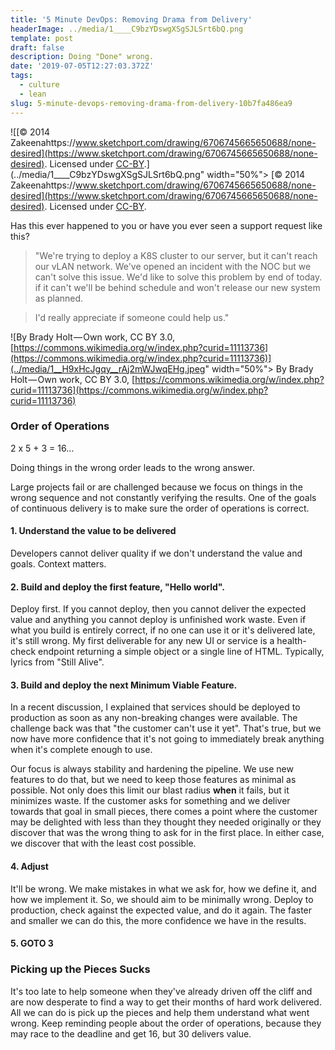 ```yaml
---
title: '5 Minute DevOps: Removing Drama from Delivery'
headerImage: ../media/1____C9bzYDswgXSgSJLSrt6bQ.png
template: post
draft: false
description: Doing "Done" wrong.
date: '2019-07-05T12:27:03.372Z'
tags:
  - culture
  - lean
slug: 5-minute-devops-removing-drama-from-delivery-10b7fa486ea9
---
```


![[© 2014 Zakeenahttps://www.sketchport.com/drawing/6706745665650688/none-desired](https://www.sketchport.com/drawing/6706745665650688/none-desired). Licensed under [CC-BY](http://creativecommons.org/licenses/by/4.0/).](../media/1____C9bzYDswgXSgSJLSrt6bQ.png" width="50%"></img>
[© 2014 Zakeenahttps://www.sketchport.com/drawing/6706745665650688/none-desired](https://www.sketchport.com/drawing/6706745665650688/none-desired). Licensed under [CC-BY](http://creativecommons.org/licenses/by/4.0/).

Has this ever happened to you or have you ever seen a support request like this?

> "We're trying to deploy a K8S cluster to our server, but it can't reach our vLAN network. We've opened an incident with the NOC but we can't solve this issue. We'd like to solve this problem by end of today. if it can't we'll be behind schedule and won't release our new system as planned.

> I'd really appreciate if someone could help us."

![By Brady Holt — Own work, CC BY 3.0, [https://commons.wikimedia.org/w/index.php?curid=11113736](https://commons.wikimedia.org/w/index.php?curid=11113736)](../media/1__H9xHcJgqy__rAj2mWJwqEHg.jpeg" width="50%"></img>
By Brady Holt — Own work, CC BY 3.0, [https://commons.wikimedia.org/w/index.php?curid=11113736](https://commons.wikimedia.org/w/index.php?curid=11113736)

### Order of Operations

2 x 5 + 3 = 16…

Doing things in the wrong order leads to the wrong answer.

Large projects fail or are challenged because we focus on things in the wrong sequence and not constantly verifying the results. One of the goals of continuous delivery is to make sure the order of operations is correct.

#### 1\. Understand the value to be delivered

Developers cannot deliver quality if we don't understand the value and goals. Context matters.

#### 2\. Build and deploy the first feature, "Hello world".

Deploy first. If you cannot deploy, then you cannot deliver the expected value and anything you cannot deploy is unfinished work waste. Even if what you build is entirely correct, if no one can use it or it's delivered late, it's still wrong. My first deliverable for any new UI or service is a health-check endpoint returning a simple object or a single line of HTML. Typically, lyrics from "Still Alive".

#### 3\. Build and deploy the next Minimum Viable Feature.

In a recent discussion, I explained that services should be deployed to production as soon as any non-breaking changes were available. The challenge back was that "the customer can't use it yet". That's true, but we now have more confidence that it's not going to immediately break anything when it's complete enough to use.

Our focus is always stability and hardening the pipeline. We use new features to do that, but we need to keep those features as minimal as possible. Not only does this limit our blast radius **when** it fails, but it minimizes waste. If the customer asks for something and we deliver towards that goal in small pieces, there comes a point where the customer may be delighted with less than they thought they needed originally or they discover that was the wrong thing to ask for in the first place. In either case, we discover that with the least cost possible.

#### 4\. Adjust

It'll be wrong. We make mistakes in what we ask for, how we define it, and how we implement it. So, we should aim to be minimally wrong. Deploy to production, check against the expected value, and do it again. The faster and smaller we can do this, the more confidence we have in the results.

#### 5\. GOTO 3

### Picking up the Pieces Sucks

It's too late to help someone when they've already driven off the cliff and are now desperate to find a way to get their months of hard work delivered. All we can do is pick up the pieces and help them understand what went wrong. Keep reminding people about the order of operations, because they may race to the deadline and get 16, but 30 delivers value.
